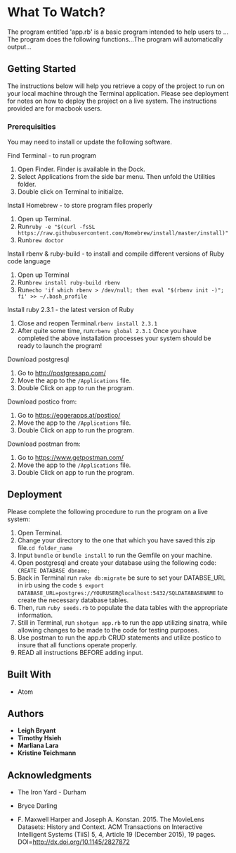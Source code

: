 # What To Watch?

The program entitled 'app.rb' is a basic program intended to help users to ... The program does the following functions...The program will automatically output...

## Getting Started

The instructions below will help you retrieve a copy of the project to run on your local machine through the Terminal application. Please see deployment for notes on how to deploy the project on a live system.  The instructions provided are for macbook users.

### Prerequisities

You may need to install or update the following software.

Find Terminal - to run program
  1. Open Finder. Finder is available in the Dock.
  2. Select Applications from the side bar menu.  Then unfold the Utilities folder.
  3. Double click on Terminal to initialize.

Install Homebrew - to store program files properly
  1. Open up Terminal.
  2. Run```ruby -e "$(curl -fsSL https://raw.githubusercontent.com/Homebrew/install/master/install)"```
  3. Run```brew doctor```

Install rbenv & ruby-build - to install and compile different versions of Ruby code language
  1. Open up Terminal
  2. Run```brew install ruby-build rbenv```
  3. Run```echo 'if which rbenv > /dev/null; then eval "$(rbenv init -)"; fi' >> ~/.bash_profile```

Install ruby 2.3.1 - the latest version of Ruby
  1. Close and reopen Terminal.```rbenv install 2.3.1```
  2. After quite some time, run:```rbenv global 2.3.1```
Once you have completed the above installation processes your system should be ready to launch the program!

Download postgresql 
  1. Go to http://postgresapp.com/
  2. Move the app to the `/Applications` file.
  3. Double Click on app to run the program.
  
Download postico from: 
  1. Go to https://eggerapps.at/postico/
  2. Move the app to the `/Applications` file.
  3. Double Click on app to run the program.

Download postman from:
  1. Go to https://www.getpostman.com/
  2. Move the app to the `/Applications` file.
  3. Double Click on app to run the program.

## Deployment

Please complete the following procedure to run the program on a live system:
  1. Open Terminal.
  2. Change your directory to the one that which you have saved this zip file.`cd folder_name`
  3. Input `bundle` or `bundle install` to run the Gemfile on your machine.
  4. Open postgresql and create your database using the following code: `CREATE DATABASE dbname;`
  5. Back in Terminal run `rake db:migrate` be sure to set your DATABSE_URL in irb using the code `$ export DATABASE_URL=postgres://YOURUSER@localhost:5432/SQLDATABASENAME` to create the necessary database tables.
  6. Then, run `ruby seeds.rb` to populate the data tables with the appropriate information.
  7. Still in Terminal, run `shotgun app.rb` to run the app utilizing sinatra, while allowing changes to be made to the code for testing purposes.
  8. Use postman to run the app.rb CRUD statements and utilize postico to insure that all functions operate properly.
  9. READ all instructions BEFORE adding input.

## Built With

* Atom

## Authors

* **Leigh Bryant**
* **Timothy Hsieh**
* **Marliana Lara**
* **Kristine Teichmann**

## Acknowledgments

* The Iron Yard - Durham
* Bryce Darling

* F. Maxwell Harper and Joseph A. Konstan. 2015. The MovieLens Datasets:
History and Context. ACM Transactions on Interactive Intelligent
Systems (TiiS) 5, 4, Article 19 (December 2015), 19 pages.
DOI=http://dx.doi.org/10.1145/2827872
